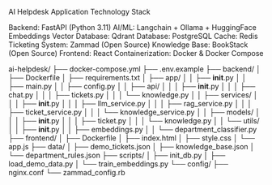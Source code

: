 AI Helpdesk Application 
Technology Stack

Backend: FastAPI (Python 3.11)
AI/ML: Langchain + Ollama + HuggingFace Embeddings
Vector Database: Qdrant
Database: PostgreSQL
Cache: Redis
Ticketing System: Zammad (Open Source)
Knowledge Base: BookStack (Open Source)
Frontend: React
Containerization: Docker & Docker Compose

ai-helpdesk/
├── docker-compose.yml
├── .env.example
├── backend/
│   ├── Dockerfile
│   ├── requirements.txt
│   ├── app/
│   │   ├── __init__.py
│   │   ├── main.py
│   │   ├── config.py
│   │   ├── api/
│   │   │   ├── __init__.py
│   │   │   ├── chat.py
│   │   │   ├── tickets.py
│   │   │   └── knowledge.py
│   │   ├── services/
│   │   │   ├── __init__.py
│   │   │   ├── llm_service.py
│   │   │   ├── rag_service.py
│   │   │   ├── ticket_service.py
│   │   │   └── knowledge_service.py
│   │   ├── models/
│   │   │   ├── __init__.py
│   │   │   ├── ticket.py
│   │   │   └── knowledge.py
│   │   └── utils/
│   │       ├── __init__.py
│   │       ├── embeddings.py
│   │       └── department_classifier.py
├── frontend/
│   ├── Dockerfile
│   ├── index.html
│   ├── style.css
│   └── app.js
├── data/
│   ├── demo_tickets.json
│   ├── knowledge_base.json
│   └── department_rules.json
├── scripts/
│   ├── init_db.py
│   ├── load_demo_data.py
│   └── train_embeddings.py
└── config/
    ├── nginx.conf
    └── zammad_config.rb

